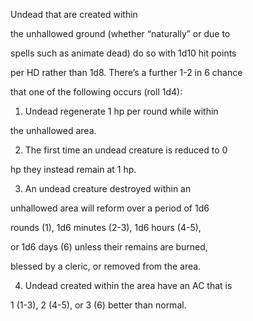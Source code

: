 Undead that are created within

the unhallowed ground (whether “naturally” or due to

spells such as animate dead) do so with 1d10 hit points

per HD rather than 1d8. There’s a further 1-2 in 6 chance

that one of the following occurs (roll 1d4):

1. Undead regenerate 1 hp per round while within

the unhallowed area.

2. The first time an undead creature is reduced to 0

hp they instead remain at 1 hp.

3. An undead creature destroyed within an

unhallowed area will reform over a period of 1d6

rounds (1), 1d6 minutes (2-3), 1d6 hours (4-5),

or 1d6 days (6) unless their remains are burned,

blessed by a cleric, or removed from the area.

4. Undead created within the area have an AC that is

1 (1-3), 2 (4-5), or 3 (6) better than normal.
